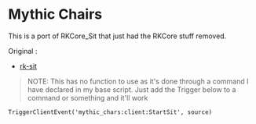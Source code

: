 # Mythic Chairs
This is a port of RKCore_Sit that just had the RKCore stuff removed.


Original :
- [rk-sit](https://github.com/RKCore-Org/rk-sit/)

> NOTE: This has no function to use as it's done through a command I have declared in my base script. Just add the Trigger below to a command or something and it'll work

```
TriggerClientEvent('mythic_chars:client:StartSit', source)
```